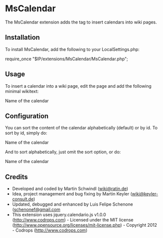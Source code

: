 MsCalendar
==========
The MsCalendar extension adds the <mscalendar> tag to insert calendars into wiki pages.

Installation
------------
To install MsCalendar, add the following to your LocalSettings.php:

require_once "$IP/extensions/MsCalendar/MsCalendar.php";

Usage
-----
To insert a calendar into a wiki page, edit the page and add the following minimal wikitext:

<mscalendar>Name of the calendar</mscalendar>

Configuration
-------------
You can sort the content of the calendar alphabetically (default) or by id. To sort by id, simply do:

<mscalendar sort="id">Name of the calendar</mscalendar>

And to sort alphabetically, just omit the sort option, or do:

<mscalendar sort="abc">Name of the calendar</mscalendar>

Credits
-------
* Developed and coded by Martin Schwindl (wiki@ratin.de)
* Idea, project management and bug fixing by Martin Keyler (wiki@keyler-consult.de)
* Updated, debugged and enhanced by Luis Felipe Schenone (schenonef@gmail.com
* This extension uses jquery.calendario.js v1.0.0 (http://www.codrops.com) - Licensed under the MIT license (http://www.opensource.org/licenses/mit-license.php) - Copyright 2012 - Codrops (http://www.codrops.com)